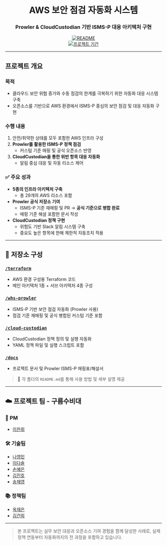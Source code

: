 <div align="center">

# AWS 보안 점검 자동화 시스템  
### Prowler & CloudCustodian 기반 ISMS-P 대응 아키텍처 구현

[![README](https://img.shields.io/badge/-README-important?logo=markdown)]()  
[![프로젝트 기간](https://img.shields.io/badge/2025.05~2025.08-진행-green?style=flat)]()

</div>

---

## 프로젝트 개요

### 목적
- 클라우드 보안 위협 증가와 수동 점검의 한계를 극복하기 위한 자동화 대응 시스템 구축
- 오픈소스를 기반으로 AWS 환경에서 ISMS-P 중심의 보안 점검 및 대응 자동화 구현

### 수행 내용
1. 안전/취약한 상태를 모두 포함한 AWS 인프라 구성
2. **Prowler를 활용한 ISMS-P 정책 점검**
   - 커스텀 기준 매핑 및 공식 오픈소스 반영
3. **CloudCustodian을 통한 위반 항목 대응 자동화**
   - 알림 중심 대응 및 자동 리소스 제어

### ✅ 주요 성과
- **5종의 인프라 아키텍처 구축**
  - 총 29개의 AWS 리소스 포함
- **Prowler 공식 저장소 기여**
  - ISMS-P 기준 재매핑 및 PR → **공식 기준으로 병합 완료**
  - 매핑 기준 해설 포함한 문서 작성
- **CloudCustodian 정책 구현**
  - 위험도 기반 Slack 알림 시스템 구축
  - 중요도 높은 항목에 한해 제한적 자동조치 적용

---

## 📂 저장소 구성

### [`/terraform`](https://github.com/WHS3-CloudGuardians/Cloud-infra/tree/main/terraform)
- AWS 환경 구성용 Terraform 코드
- 메인 아키텍처 1종 + 서브 아키텍처 4종 구성

### [`/whs-prowler`](https://github.com/WHS3-CloudGuardians/Cloud-infra/tree/main/whs-prowler)
- ISMS-P 기반 보안 점검 자동화 (Prowler 사용)
- 점검 기준 재매핑 및 공식 병합된 커스텀 기준 포함

### [`/cloud-custodian`](https://github.com/WHS3-CloudGuardians/Cloud-infra/tree/main/cloud-custodian)
- CloudCustodian 정책 정의 및 실행 자동화
- YAML 정책 파일 및 실행 스크립트 포함

### [`/docs`](https://github.com/WHS3-CloudGuardians/Cloud-infra/tree/main/docs)
- 프로젝트 문서 및 Prowler ISMS-P 매핑표/해설서

> 📎 각 폴더의 `README.md`를 통해 사용 방법 및 세부 설명 제공

---

## ☁️ 프로젝트 팀 - **구름수비대**

### 🙂 PM  
- [이찬휘](https://github.com/iChanee)

### 🛠️ 기술팀   
- [나영민](https://github.com/skdudals99)  
- [이다솔](https://github.com/dasol729)  
- [손예은](https://github.com/ye-nni)  
- [김진호](https://github.com/oscarjhk)  
- [송채영](https://github.com/buddle031)

### 📚 정책팀 
- [옥재은](https://github.com/Jaen-923)
- [김건희](https://github.com/ghkim583)  

---

> 본 프로젝트는 실무 보안 대응과 오픈소스 기여 경험을 함께 달성한 사례로, 실제 정책 연동부터 자동화까지의 전 과정을 포함하고 있습니다.
